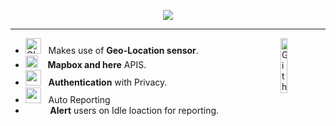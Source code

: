<p align="center">
  <img src="https://github.com/demartini/demartini/blob/master/code.gif">
</p>

<hr></hr>

-  <img alt="GIF" src="https://github.com/SP-XD/SP-XD/blob/main/images/Developer.gif" width="25" /> &nbsp; Makes use of **Geo-Location sensor**. <img width="15%" align="right" alt="Github Image" src="https://github.com/SP-XD/SP-XD/blob/main/images/linux_rounded.gif?raw=true" /><br>
- <img src="https://github.com/SP-XD/SP-XD/blob/main/images/hyperkitty.gif?raw=true" width="20" />&nbsp;&nbsp;&nbsp; **Mapbox and here** APIS. <br>
- <img src="https://github.com/SP-XD/SP-XD/blob/main/images/message.gif?raw=true" width="25" />&nbsp;&nbsp;  **Authentication** with Privacy. <br>
- <img src="https://github.com/SP-XD/SP-XD/blob/main/images/letterbox.gif?raw=true" width="25" /> &nbsp; Auto Reporting<br>
- &nbsp;&nbsp;<img src="https://github.com/SP-XD/SP-XD/blob/main/images/lightning.gif?raw=true" width="12" />&nbsp;&nbsp;&nbsp;&nbsp; **Alert** users on Idle loaction for reporting.<br>
